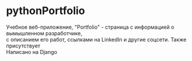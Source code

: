 # pythonPortfolio

Учебное веб-приложение, "Portfolio" - страница с информацией о вымышленном разработчике,  
с описанием его работ, ссылками на LinkedIn и другие соцсети. Также присутствует   
Написано на Django
